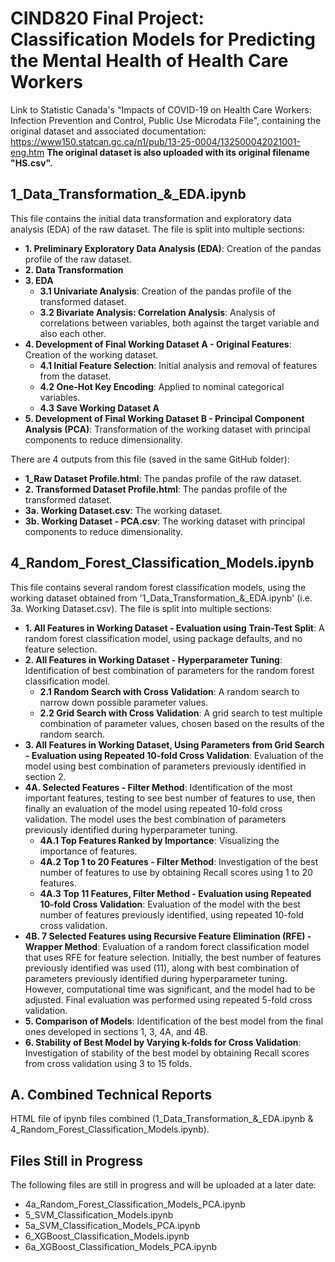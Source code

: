 # CIND820 Final Project: Classification Models for Predicting the Mental Health of Health Care Workers

Link to Statistic Canada's "Impacts of COVID-19 on Health Care Workers: Infection Prevention and Control, Public Use Microdata File", containing the original dataset and associated documentation: https://www150.statcan.gc.ca/n1/pub/13-25-0004/132500042021001-eng.htm
**The original dataset is also uploaded with its original filename "HS.csv".**


## 1_Data_Transformation_&_EDA.ipynb
This file contains the initial data transformation and exploratory data analysis (EDA) of the raw dataset. The file is split into multiple sections:
* **1. Preliminary Exploratory Data Analysis (EDA)**: Creation of the pandas profile of the raw dataset.
* **2. Data Transformation**
* **3. EDA**
  * **3.1 Univariate Analysis**: Creation of the pandas profile of the transformed dataset.
  * **3.2 Bivariate Analysis: Correlation Analysis**: Analysis of correlations between variables, both against the target variable and also each other.
* **4. Development of Final Working Dataset A - Original Features**: Creation of the working dataset.
  * **4.1 Initial Feature Selection**: Initial analysis and removal of features from the dataset.
  * **4.2 One-Hot Key Encoding**: Applied to nominal categorical variables.
  * **4.3 Save Working Dataset A**
* **5. Development of Final Working Dataset B - Principal Component Analysis (PCA)**: Transformation of the working dataset with principal components to reduce dimensionality.

There are 4 outputs from this file (saved in the same GitHub folder):
* **1_Raw Dataset Profile.html**: The pandas profile of the raw dataset.
* **2. Transformed Dataset Profile.html**: The pandas profile of the transformed dataset.
* **3a. Working Dataset.csv**: The working dataset.
* **3b. Working Dataset - PCA.csv**: The working dataset with principal components to reduce dimensionality.


## 4_Random_Forest_Classification_Models.ipynb
This file contains several random forest classification models, using the working dataset obtained from '1_Data_Transformation_&_EDA.ipynb' (i.e. 3a. Working Dataset.csv). The file is split into multiple sections:
* **1. All Features in Working Dataset - Evaluation using Train-Test Split**: A random forest classification model, using package defaults, and no feature selection.
* **2. All Features in Working Dataset - Hyperparameter Tuning**: Identification of best combination of parameters for the random forest classification model.
  * **2.1 Random Search with Cross Validation**: A random search to narrow down possible parameter values.
  * **2.2 Grid Search with Cross Validation**: A grid search to test multiple combination of parameter values, chosen based on the results of the random search.
* **3. All Features in Working Dataset, Using Parameters from Grid Search - Evaluation using Repeated 10-fold Cross Validation**: Evaluation of the model using best combination of parameters previously identified in section 2.
* **4A. Selected Features - Filter Method**: Identification of the most important features, testing to see best number of features to use, then finally an evaluation of the model using repeated 10-fold cross validation. The model uses the best combination of parameters previously identified during hyperparameter tuning.
  * **4A.1 Top Features Ranked by Importance**: Visualizing the importance of features.
  * **4A.2 Top 1 to 20 Features - Filter Method**: Investigation of the best number of features to use by obtaining Recall scores using 1 to 20 features.
  * **4A.3 Top 11 Features, Filter Method - Evaluation using Repeated 10-fold Cross Validation**: Evaluation of the model with the best number of features previously identified, using repeated 10-fold cross validation.
* **4B. 7 Selected Features using Recursive Feature Elimination (RFE) - Wrapper Method**: Evaluation of a random forect classification model that uses RFE for feature selection. Initially, the best number of features previously identified was used (11), along with best combination of parameters previously identified during hyperparameter tuning. However, computational time was significant, and the model had to be adjusted. Final evaluation was performed using repeated 5-fold cross validation.
* **5. Comparison of Models**: Identification of the best model from the final ones developed in sections 1, 3, 4A, and 4B.
* **6. Stability of Best Model by Varying k-folds for Cross Validation**: Investigation of stability of the best model by obtaining Recall scores from cross validation using 3 to 15 folds.


## A. Combined Technical Reports
HTML file of ipynb files combined (1_Data_Transformation_&_EDA.ipynb & 4_Random_Forest_Classification_Models.ipynb).


## Files Still in Progress
The following files are still in progress and will be uploaded at a later date:
  * 4a_Random_Forest_Classification_Models_PCA.ipynb
  * 5_SVM_Classification_Models.ipynb
  * 5a_SVM_Classification_Models_PCA.ipynb
  * 6_XGBoost_Classification_Models.ipynb
  * 6a_XGBoost_Classification_Models_PCA.ipynb
